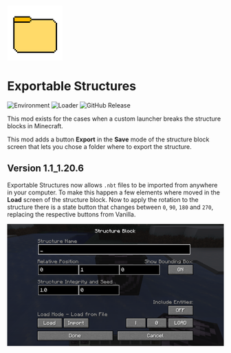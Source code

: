 ![Icon](src/main/resources/assets/exportable-structures/icon.png?raw=true)

# Exportable Structures

![Environment](https://img.shields.io/badge/environment-client-1976d2?style=flat-square) ![Loader](https://img.shields.io/badge/mod%20loader-fabric-d64541?style=flat-square) ![GitHub Release](https://img.shields.io/github/v/release/binary1024x2/exportable-structures)

This mod exists for the cases when a custom launcher breaks the structure blocks in Minecraft.

This mod adds a button **Export** in the **Save** mode of the structure block screen that lets you chose a folder where to export the structure.

## Version 1.1_1.20.6

Exportable Structures now allows `.nbt` files to be imported from anywhere in your computer. To make this happen a few elements where moved in the **Load** screen of the structure block. Now to apply the rotation to the structure there is a state button that changes between `0`, `90`, `180` and `270`, replacing the respective buttons from Vanilla.

![Modified Load Screen](media/modified_load_screen.png?raw=true)
